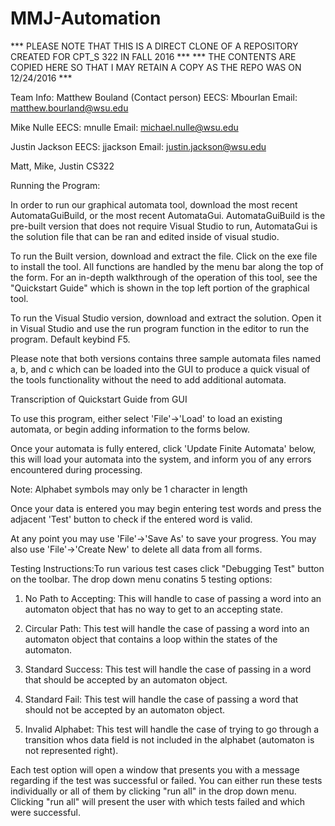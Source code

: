 # MMJ-Automation

*** PLEASE NOTE THAT THIS IS A DIRECT CLONE OF A REPOSITORY CREATED FOR CPT_S 322 IN FALL 2016 ***
*** THE CONTENTS ARE COPIED HERE SO THAT I MAY RETAIN A COPY AS THE REPO WAS ON 12/24/2016 ***


Team Info:
Matthew Bouland (Contact person)
EECS: Mbourlan
Email: matthew.bourland@wsu.edu

Mike Nulle
EECS: mnulle
Email: michael.nulle@wsu.edu

Justin Jackson
EECS: jjackson
Email: justin.jackson@wsu.edu

Matt, Mike, Justin CS322



Running the Program:

In order to run our graphical automata tool, download the most recent AutomataGuiBuild, or the most recent AutomataGui. AutomataGuiBuild is the pre-built version that does not require Visual Studio to run, AutomataGui is the solution file that can be ran and edited inside of visual studio.

To run the Built version, download and extract the file. Click on the exe file to install the tool. All functions are handled by the menu bar along the top of the form. For an in-depth walkthrough of the operation of this tool, see the "Quickstart Guide" which is shown in the top left portion of the graphical tool.

To run the Visual Studio version, download and extract the solution. Open it in Visual Studio and use the run program function in the editor to run the program. Default keybind F5.

Please note that both versions contains three sample automata files named a, b, and c which can be loaded into the GUI to produce a quick visual of the tools functionality without the need to add additional automata.

Transcription of Quickstart Guide from GUI

To use this program, either select 'File'->'Load' to load an existing automata, or begin adding information to the forms below.

Once your automata is fully entered, click 'Update Finite Automata' below, this will load your automata into the system, and inform you of any errors encountered during processing. 

Note: Alphabet symbols may only be 1 character in length

Once your data is entered you may begin entering test words and press the adjacent 'Test' button to check if the entered word is valid.

At any point you may use 'File'->'Save As' to save your progress. You may also use 'File'->'Create New' to delete all data from all forms.

Testing Instructions:To run various test cases click "Debugging Test" button on the toolbar. The drop down menu conatins 5 testing options: 

1) No Path to Accepting: This will handle to case of passing a word into an automaton object that has no way to get to an accepting state.

2) Circular Path: This test will handle the case of passing a word into an automaton object that contains a loop within the states of the automaton.
   
3) Standard Success: This test will handle the case of passing in a word that should be accepted by an automaton object.
   
4) Standard Fail: This test will handle the case of passing a word that should not be accepted by an automaton object.
   
5) Invalid Alphabet: This test will handle the case of trying to go through a transition whos data field is not included in the alphabet (automaton is not represented right).
   
Each test option will open a window that presents you with a message regarding if the test was successful or failed. You can either run these tests individually or all of them by clicking "run all" in the drop down menu. Clicking "run all" will present the user with which tests failed and which were successful.

